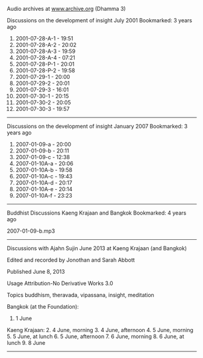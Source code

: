 Audio archives at www.archive.org (Dhamma 3)

Discussions on the development of insight July 2001 Bookmarked: 3 years ago


1. 2001-07-28-A-1 - 19:51
2. 2001-07-28-A-2 - 20:02
3. 2001-07-28-A-3 - 19:59
4. 2001-07-28-A-4 - 07:21
5. 2001-07-28-P-1 - 20:01
6. 2001-07-28-P-2 - 19:58
7. 2001-07-29-1 - 20:00
8. 2001-07-29-2 - 20:01
9. 2001-07-29-3 - 16:01
10. 2001-07-30-1 - 20:15
11. 2001-07-30-2 - 20:05
12. 2001-07-30-3 - 19:57

---

Discussions on the development of insight January 2007 Bookmarked: 3 years ago


1. 2007-01-09-a - 20:00
2. 2007-01-09-b - 20:11
3. 2007-01-09-c - 12:38
4. 2007-01-10A-a - 20:06
5. 2007-01-10A-b - 19:58
6. 2007-01-10A-c - 19:43
7. 2007-01-10A-d - 20:17
8. 2007-01-10A-e - 20:14
9. 2007-01-10A-f - 23:23

---

Buddhist Discussions Kaeng Krajaan and Bangkok Bookmarked: 4 years ago

2007-01-09-b.mp3  

---

Discussions with Ajahn Sujin June 2013 at Kaeng Krajaan (and Bangkok)

Edited and recorded by Jonothan and Sarah Abbott

Published June 8, 2013

Usage Attribution-No Derivative Works 3.0

Topics buddhism, theravada, vipassana, insight, meditation

Bangkok (at the Foundation):
  1. 1 June
  
Kaeng Krajaan:
  2. 4 June, morning
  3. 4 June, afternoon
  4. 5 June, morning
  5. 5 June, at lunch
  6. 5 June, afternoon
  7. 6 June, morning
  8. 6 June, at lunch
  9. 8 June 

---
